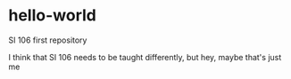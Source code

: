 # hello-world
SI 106 first repository 

I think that SI 106 needs to be taught differently, but hey, maybe that's just me
